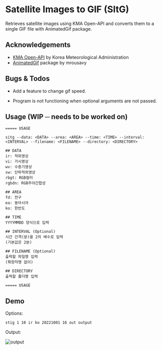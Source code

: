 # Satellite Images to GIF (SItG)

Retrieves satellite images using KMA Open-API and converts them to a single GIF file with AnimatedGif package.

## Acknowledgements

 - [KMA Open-API](https://www.data.go.kr/data/15058167/openapi.do) by Korea Meteorological Administration
 - [AnimatedGif](https://github.com/mrousavy/AnimatedGif) package by mrousavy
 
## Bugs & Todos

- Add a feature to change gif speed.

- Program is not functioning when optional arguments are not passed.

## Usage (WIP ─ needs to be worked on)

```
===== USAGE

sitg --data: <DATA> --area: <AREA> --time: <TIME> --interval: <INTERVAL> --filename: <FILENAME> --directory: <DIRECTORY>

## DATA
ir: 적외영상
vi: 가시영상
wv: 수증기영상
sw: 단파적외영상
rbgt: RGB컬러
rgbdn: RGB주야간합성

## AREA
fd: 전구
ea: 동아시아
ko: 한반도

## TIME
YYYYMMDD 양식으로 입력

## INTERVAL (Optional)
시간 간격(분)을 2의 배수로 입력
(기본값은 2분)

## FILENAME (Optional)
출력할 파일명 입력
(확장자명 없이)

## DIRECTORY
출력할 폴더명 입력

===== USAGE
```

## Demo

Options:

```
stig 1 10 ir ko 20221001 16 out output
```

Output:

![output](img/output_resized.gif)
